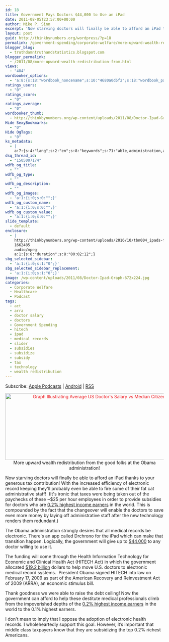 ```yaml
---
id: 18
title: Government Pays Doctors $44,000 to Use an iPad
date: 2011-08-05T23:57:00+00:00
author: Mike P. Sinn
excerpt: 'Now starving doctors will finally be able to afford an iPad thanks to your generous tax contribution! '
layout: post
guid: http://thinkbynumbers.org/wordpress/?p=18
permalink: /government-spending/corporate-welfare/more-upward-wealth-redistribution-from/
blogger_blog:
  - truthdamntruthandstatistics.blogspot.com
blogger_permalink:
  - /2011/08/more-upward-wealth-redistribution-from.html
views:
  - "484"
wordbooker_options:
  - 'a:8:{s:18:"wordbook_noncename";s:10:"4680a0d5f2";s:18:"wordbook_page_post";s:4:"-100";s:18:"wordbook_orandpage";s:1:"2";s:23:"wordbook_default_author";s:1:"2";s:23:"wordbook_extract_length";s:2:"10";s:19:"wordbook_actionlink";s:3:"100";s:18:"wordbook_attribute";s:0:"";s:29:"wordbooker_status_update_text";s:0:"";}'
ratings_users:
  - "0"
ratings_score:
  - "0"
ratings_average:
  - "0"
wordbooker_thumb:
  - http://thinkbynumbers.org/wp-content/uploads/2011/08/Doctor-Ipad-Graph-Thumb-90x90.jpg
Hide SexyBookmarks:
  - "0"
Hide OgTags:
  - "0"
ks_metadata:
  - |
    a:7:{s:4:"lang";s:2:"en";s:8:"keywords";s:71:"able,administration,afford,doctor,doctors,earners,electronic,government";s:19:"keywords_autoupdate";s:1:"1";s:11:"description";s:156:"able to afford an iPad thanks to your generous tax contribution! With the increased efficiency of electronic record keeping they'll probably even be able to";s:22:"description_autoupdate";s:1:"1";s:5:"title";s:0:"";s:6:"robots";s:12:"index,follow";}
dsq_thread_id:
  - "1505007174"
wdfb_og_title:
  - ""
wdfb_og_type:
  - ""
wdfb_og_description:
  - ""
wdfb_og_images:
  - 'a:1:{i:0;s:0:"";}'
wdfb_og_custom_name:
  - 'a:1:{i:0;s:0:"";}'
wdfb_og_custom_value:
  - 'a:1:{i:0;s:0:"";}'
slide_template:
  - default
enclosure:
  - |
    http://thinkbynumbers.org/wp-content/uploads/2016/10/tbn004_ipads-for-doctors.mp3
    1662485
    audio/mpeg
    a:1:{s:8:"duration";s:8:"00:02:12";}
sbg_selected_sidebar:
  - 'a:1:{i:0;s:1:"0";}'
sbg_selected_sidebar_replacement:
  - 'a:1:{i:0;s:1:"0";}'
image: /wp-content/uploads/2011/08/Doctor-Ipad-Graph-672x224.jpg
categories:
  - Corporate Welfare
  - Healthcare
  - Podcast
tags:
  - act
  - arra
  - doctor salary
  - doctors
  - Government Spending
  - hitech
  - ipad
  - medical records
  - slider
  - subsidies
  - subsidize
  - subsidy
  - tax
  - technology
  - wealth redistribution
---
```

<div class="powerpress_player" id="powerpress_player_225">
</div>

<p class="powerpress_links powerpress_subscribe_links">
  Subscribe: <a href="https://itunes.apple.com/us/podcast/think-by-numbers/id660714690?mt=2&ls=1#episodeGuid=http%3A%2F%2Fthinkbynumbers.org%2Fwordpress%2F%3Fp%3D18" class="powerpress_link_subscribe powerpress_link_subscribe_itunes" title="Subscribe on Apple Podcasts" rel="nofollow">Apple Podcasts</a> | <a href="https://subscribeonandroid.com/thinkbynumbers.org/feed/podcast/" class="powerpress_link_subscribe powerpress_link_subscribe_android" title="Subscribe on Android" rel="nofollow">Android</a> | <a href="https://thinkbynumbers.org/feed/podcast/" class="powerpress_link_subscribe powerpress_link_subscribe_rss" title="Subscribe via RSS" rel="nofollow">RSS</a>
</p>

<p style="text-align: center;">
  <a style="color: #ed1e24; text-decoration: underline;" href="http://thinkbynumbers.org/wp-content/uploads/2011/08/Doctor-Ipad-Graph-960x320.jpg"><img data-attachment-id="128" data-permalink="https://thinkbynumbers.org/government-spending/corporate-welfare/more-upward-wealth-redistribution-from/attachment/doctor-ipad-graph-960x320/" data-orig-file="https://thinkbynumbers.org/wp-content/uploads/2011/08/Doctor-Ipad-Graph-960x320.jpg" data-orig-size="960,320" data-comments-opened="1" data-image-meta="{&quot;aperture&quot;:&quot;0&quot;,&quot;credit&quot;:&quot;&quot;,&quot;camera&quot;:&quot;&quot;,&quot;caption&quot;:&quot;&quot;,&quot;created_timestamp&quot;:&quot;0&quot;,&quot;copyright&quot;:&quot;&quot;,&quot;focal_length&quot;:&quot;0&quot;,&quot;iso&quot;:&quot;0&quot;,&quot;shutter_speed&quot;:&quot;0&quot;,&quot;title&quot;:&quot;&quot;,&quot;orientation&quot;:&quot;0&quot;}" data-image-title="Obama Wants Every Doctor Equipped with Ipad" data-image-description="" data-medium-file="https://thinkbynumbers.org/wp-content/uploads/2011/08/Doctor-Ipad-Graph-960x320-300x100.jpg" data-large-file="https://thinkbynumbers.org/wp-content/uploads/2011/08/Doctor-Ipad-Graph-960x320.jpg" class="size-full wp-image-128 aligncenter" title="Rich Docs: Average Doctor Salary vs Median Income" src="http://thinkbynumbers.org/wp-content/uploads/2011/08/Doctor-Ipad-Graph-960x320.jpg" alt="Graph Illustrating Average US Doctor's Salary vs Median Citizen Income" width="634" height="211" srcset="https://thinkbynumbers.org/wp-content/uploads/2011/08/Doctor-Ipad-Graph-960x320.jpg 960w, https://thinkbynumbers.org/wp-content/uploads/2011/08/Doctor-Ipad-Graph-960x320-300x100.jpg 300w, https://thinkbynumbers.org/wp-content/uploads/2011/08/Doctor-Ipad-Graph-960x320-768x256.jpg 768w, https://thinkbynumbers.org/wp-content/uploads/2011/08/Doctor-Ipad-Graph-960x320-672x224.jpg 672w" sizes="(max-width: 634px) 100vw, 634px" /></a>More upward wealth redistribution from the good folks at the Obama administration!
</p>

Now starving doctors will finally be able to afford an iPad thanks to your generous tax contribution! With the increased efficiency of electronic record keeping they'll probably even be able to fire some of their fat cat administrative staff!  (It's ironic that taxes were being taken out of the paychecks of these ~$25 per hour employees in order to provide subsidies for doctors who are [0.2% highest income earners](http://www.globalrichlist.com/) in the world. This is compounded by the fact that the changeover will enable the doctors to save even more money by laying off administrative staff after the new technology renders them redundant.)

The Obama administration strongly desires that all medical records be electronic. There's an app called Drchrono for the iPad which can make that transition happen. Logically, the government will give up to [$44,000](http://thenextweb.com/apple/2011/07/28/doctors-using-drchronos-ipad-app-can-now-receive-44k-from-the-government/) to any doctor willing to use it.

The funding will come through the Health Information Technology for Economic and Clinical Health Act (HITECH Act) in which the government allocated [$19.2 billion](http://thenextweb.com/apple/2011/07/28/doctors-using-drchronos-ipad-app-can-now-receive-44k-from-the-government/) dollars to help move U.S. doctors to electronic medical record systems.  President Obama signed HITECH into law on February 17, 2009 as part of the American Recovery and Reinvestment Act of 2009 (ARRA), an economic stimulus bill.

Thank goodness we were able to raise the debt ceiling! Now the government can afford to help these destitute medical professionals climb from the impoverished depths of the [0.2% highest income earners](http://www.globalrichlist.com/) in the world to the 0.1% highest earners.

I don't mean to imply that I oppose the adoption of electronic health records. I wholeheartedly support this goal. However, it’s important that middle class taxpayers know that they are subsidizing the top 0.2% richest Americans.

&nbsp;